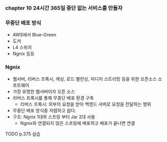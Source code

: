 ### chapter 10 24시간 365일 중단 없는 서비스를 만들자

### 무중단 배포 방식
  - AWS에서 Blue-Green
  - 도커
  - L4 스위치
  - Ngnix 등등
  
### Ngnix
  - 웹서버, 리버스 프록시, 캐싱, 로드 밸런싱, 미디어 스트리밍 등을 위한 오픈소스 소프트웨어
  - 가장 유명한 웹서버이자 오픈 소스
  - 리버스 프록시를 통해 무중단 배포 환경 구축
      - 리버스 프록시: 외부의 요청을 받아 백엔드 서버로 요청을 전달하는 행위
  - 무중단 배포 방식중 저렴하고 쉽다.
  - 구조: Ngnix 1대와 스프링 부터 Jar 2대 사용
      - Ngnix와 연결되지 않은 스프링에 배포하고 배포가 끝나면 연결

 TODO p.375 실습